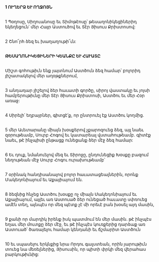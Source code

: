 **1 ՈՒՂԵՐՁ ԵՒ ՈՂՋՈՅՆ**

\
1 Պօղոսը, Սիղուանոսը եւ Տիմոթէոսը՝ թեսաղոնիկեցիներիդ եկեղեցուն՝ մեր Հայր Աստուծով եւ Տէր Յիսուս Քրիստոսով:

\
2 Շնո՜րհ ձեզ եւ խաղաղութի՜ւն:

\
**ԹԵՍԱՂՈՆԻԿԵՑԻՆԵՐԻ ԿԵԱՆՔԸ ԵՒ ՀԱՒԱՏԸ**

\
Միշտ գոհութիւն ենք յայտնում Աստծուն ձեզ համար՝ բոլորիդ յիշատակելով մեր աղօթքներում,

\
3 անդադար յիշելով ձեր հաւատի գործը, սիրոյ վաստակը եւ յոյսի համբերութիւնը մեր Տէր Յիսուս Քրիստոսի, Աստծու եւ մեր Հօր առաջ:

\
4 Սիրելի՛ եղբայրներ, գիտցէ՛ք, որ ընտրուել էք Աստծու կողմից.

\
5 մեր Աւետարանը միայն խօսքերով չքարոզուեց ձեզ, այլ նաեւ զօրութեամբ, Սուրբ Հոգով եւ կատարեալ վստահութեամբ. գիտէք նաեւ, թէ ինչպիսի ընթացք ունեցանք ձեր մէջ ձեզ համար:

\
6 Եւ դուք, նմանուելով մեզ եւ Տիրոջը, ընդունեցիք Խօսքը բազում նեղութեան մէջ Սուրբ Հոգու ուրախութեամբ՝

\
7 օրինակ հանդիսանալով բոլոր հաւատացեալներին, որոնք Մակեդոնիայում եւ Աքայիայում են.

\
8 ձեզնից հնչեց Աստծու խօսքը ոչ միայն Մակեդոնիայում եւ Աքայիայում, այլեւ առ Աստուած ձեր ունեցած հաւատը սփռուեց ամէն տեղ, այնպէս որ մեզ պէտք չէ մի որեւէ բան խօսել այդ մասին,

\
9 քանի որ մարդիկ իրենք իսկ պատմում են մեր մասին. թէ ինչպէս եղաւ մեր մուտքը ձեր մէջ, եւ թէ ինչպէս կուռքերից դարձաք առ Աստուած՝ ծառայելու համար կենդանի եւ ճշմարիտ Աստծուն

\
10 եւ սպասելու երկնքից նրա Որդու գալստեան, որին յարութիւն տուեց նա մեռելներից, Յիսուսին, որ պիտի փրկի մեզ վերահաս բարկութիւնից:
